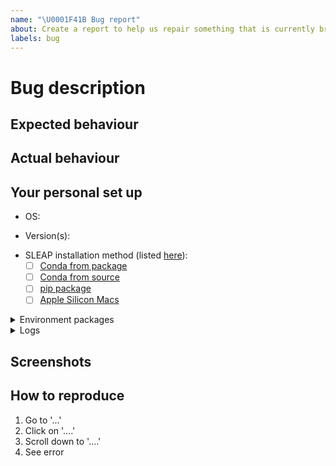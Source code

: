 ```yaml
---
name: "\U0001F41B Bug report"
about: Create a report to help us repair something that is currently broken
labels: bug
---
```


<!-- Thank you for contributing. These HTML comments will not render in the issue, but you can delete them once you've read them if you prefer! -->

# Bug description

<!-- Use this section to clearly and concisely describe the bug. -->

## Expected behaviour

<!-- Tell us what you thought would happen. -->

## Actual behaviour

<!-- Tell us what actually happens. -->

## Your personal set up

<!--
Tell us a little about the system you're using.
Please include information about how you installed.
 -->

- OS:
<!-- [e.g. ubuntu 20.04, macOS 11.0] -->
- Version(s):
<!-- e.g. [SLEAP v1.3.4, python 3.8] --->
- SLEAP installation method (listed [here](https://sleap.ai/installation.html#)):
  - [ ] [Conda from package](https://sleap.ai/installation.html#conda-package)
  - [ ] [Conda from source](https://sleap.ai/installation.html#conda-from-source)
  - [ ] [pip package](https://sleap.ai/installation.html#pip-package)
  - [ ] [Apple Silicon Macs](https://sleap.ai/installation.html#apple-silicon-macs)

<details><summary>Environment packages</summary>
<!-- For reproduction, it's useful to have the full environment. For example, the output of `pip freeze` or `conda list` --->

```
# paste output of `pip freeze` or `conda list` here
```

</details>

<details><summary>Logs</summary>
<!--
Please share any applicable terminal logs. optionally share output from sleap-diagnostic
-->

```
# paste relevant logs here, if any
```

</details>

## Screenshots

<!-- Provide any relevant screenshots -->

## How to reproduce

<!-- Use this section to describe the steps that a user would take to experience this bug. eg:-->

1. Go to '...'
2. Click on '....'
3. Scroll down to '....'
4. See error
